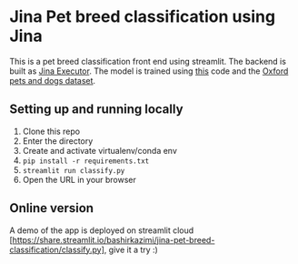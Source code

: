 # Jina Pet breed classification using Jina

This is a pet breed classification front end using streamlit. The backend is built as [Jina Executor](https://github.com/Bashirkazimi/executor-pet-breed-classifier). The model is trained using [this](https://github.com/Bashirkazimi/pet-breed-classification) code and the [Oxford pets and dogs dataset](https://www.kaggle.com/zippyz/cats-and-dogs-breeds-classification-oxford-dataset). 


## Setting up and running locally
1. Clone this repo
2. Enter the directory
3. Create and activate virtualenv/conda env
4. `pip install -r requirements.txt`
5. `streamlit run classify.py`
6. Open the URL in your browser


## Online version

A demo of the app is deployed on streamlit cloud [https://share.streamlit.io/bashirkazimi/jina-pet-breed-classification/classify.py], give it a try :) 